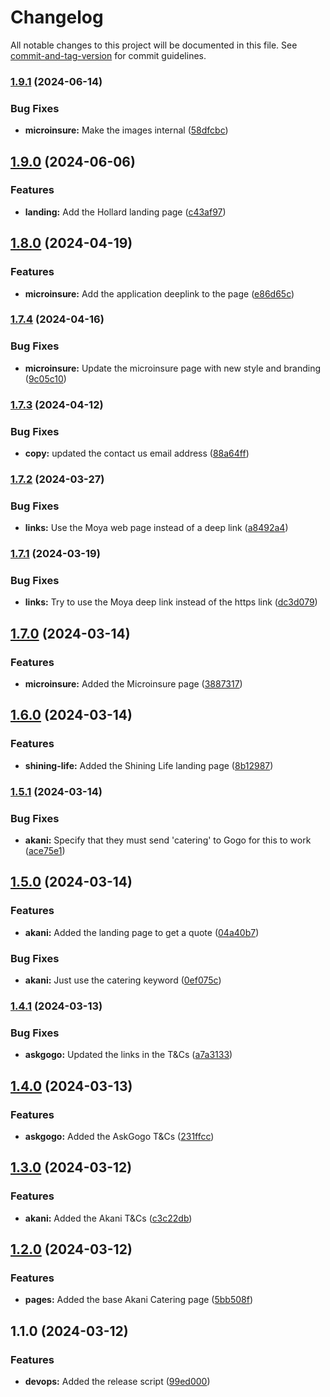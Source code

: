 # Changelog

All notable changes to this project will be documented in this file. See [commit-and-tag-version](https://github.com/absolute-version/commit-and-tag-version) for commit guidelines.

### [1.9.1](https://github.com/ask-gogo/public/compare/v1.9.0...v1.9.1) (2024-06-14)


### Bug Fixes

* **microinsure:** Make the images internal ([58dfcbc](https://github.com/ask-gogo/public/commit/58dfcbc240a18d5aaecaeeeae419b3aa7f612620))

## [1.9.0](https://github.com/ask-gogo/public/compare/v1.8.0...v1.9.0) (2024-06-06)


### Features

* **landing:** Add the Hollard landing page ([c43af97](https://github.com/ask-gogo/public/commit/c43af976a09826f1e4a881502a4983cb3136b945))

## [1.8.0](https://github.com/ask-gogo/public/compare/v1.7.4...v1.8.0) (2024-04-19)


### Features

* **microinsure:** Add the application deeplink to the page ([e86d65c](https://github.com/ask-gogo/public/commit/e86d65c497101464ca7eba845eba473ab5a53fad))

### [1.7.4](https://github.com/ask-gogo/public/compare/v1.7.3...v1.7.4) (2024-04-16)


### Bug Fixes

* **microinsure:** Update the microinsure page with new style and branding ([9c05c10](https://github.com/ask-gogo/public/commit/9c05c10a09769cc74bfaee6a8d847fe7bec55f4e))

### [1.7.3](https://github.com/ask-gogo/public/compare/v1.7.2...v1.7.3) (2024-04-12)


### Bug Fixes

* **copy:** updated the contact us email address ([88a64ff](https://github.com/ask-gogo/public/commit/88a64ffe39f0849cc91cd5265673c03a7c1716da))

### [1.7.2](https://github.com/ask-gogo/public/compare/v1.7.1...v1.7.2) (2024-03-27)


### Bug Fixes

* **links:** Use the Moya web page instead of a deep link ([a8492a4](https://github.com/ask-gogo/public/commit/a8492a4c2c537aafd684365c3a6222d62411a3be))

### [1.7.1](https://github.com/ask-gogo/public/compare/v1.7.0...v1.7.1) (2024-03-19)


### Bug Fixes

* **links:** Try to use the Moya deep link instead of the https link ([dc3d079](https://github.com/ask-gogo/public/commit/dc3d079ac7194e12afb2fa7a4853b0c47e823e11))

## [1.7.0](https://github.com/ask-gogo/public/compare/v1.6.0...v1.7.0) (2024-03-14)


### Features

* **microinsure:** Added the Microinsure page ([3887317](https://github.com/ask-gogo/public/commit/388731749496bc57768e7ac793464b231565f15b))

## [1.6.0](https://github.com/ask-gogo/public/compare/v1.5.1...v1.6.0) (2024-03-14)


### Features

* **shining-life:** Added the Shining Life landing page ([8b12987](https://github.com/ask-gogo/public/commit/8b12987d3a8accd2621d9d0020ead0be67ad2150))

### [1.5.1](https://github.com/ask-gogo/public/compare/v1.5.0...v1.5.1) (2024-03-14)


### Bug Fixes

* **akani:** Specify that they must send 'catering' to Gogo for this to work ([ace75e1](https://github.com/ask-gogo/public/commit/ace75e1e8399e876598d1110af555ccc89f76ef5))

## [1.5.0](https://github.com/ask-gogo/public/compare/v1.4.1...v1.5.0) (2024-03-14)


### Features

* **akani:** Added the landing page to get a quote ([04a40b7](https://github.com/ask-gogo/public/commit/04a40b795ae87134b251f1445481e1aa9370ce85))


### Bug Fixes

* **akani:** Just use the catering keyword ([0ef075c](https://github.com/ask-gogo/public/commit/0ef075c3241a0ac16a54c215fe71baf7ed44faca))

### [1.4.1](https://github.com/ask-gogo/public/compare/v1.4.0...v1.4.1) (2024-03-13)


### Bug Fixes

* **askgogo:** Updated the links in the T&Cs ([a7a3133](https://github.com/ask-gogo/public/commit/a7a313383df8c9c8abfd307e16501e6a95403a24))

## [1.4.0](https://github.com/ask-gogo/public/compare/v1.3.0...v1.4.0) (2024-03-13)


### Features

* **askgogo:** Added the AskGogo T&Cs ([231ffcc](https://github.com/ask-gogo/public/commit/231ffcca6747666f731be42b03ec6771bcaeba19))

## [1.3.0](https://github.com/entrostat/ag-public/compare/v1.2.0...v1.3.0) (2024-03-12)


### Features

* **akani:** Added the Akani T&Cs ([c3c22db](https://github.com/entrostat/ag-public/commit/c3c22db2c8a33416f9a49bb5b28c51a08b6c4c39))

## [1.2.0](https://github.com/entrostat/ag-public/compare/v1.1.0...v1.2.0) (2024-03-12)


### Features

* **pages:** Added the base Akani Catering page ([5bb508f](https://github.com/entrostat/ag-public/commit/5bb508f967ec5837301cfaef8ba88cebc42d46b4))

## 1.1.0 (2024-03-12)


### Features

* **devops:** Added the release script ([99ed000](https://github.com/entrostat/ag-public/commit/99ed0003fd0ce77b2420bade8d91e5b9846a81f1))
